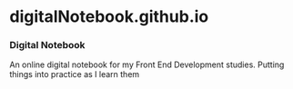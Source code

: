 # digitalNotebook.github.io

<h3>Digital Notebook</h3>

<p> An online digital notebook for my Front End Development studies. Putting things into practice as I learn them</p>
